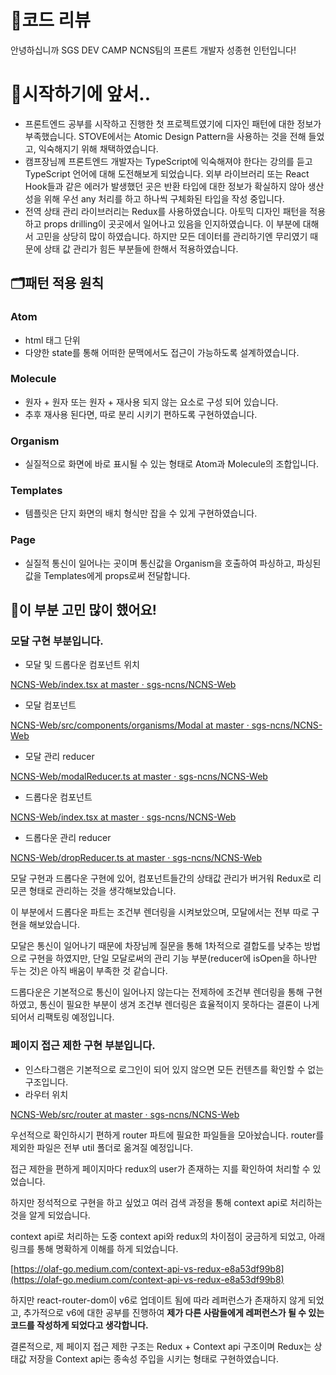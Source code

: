 
# 🤗코드 리뷰

안녕하십니까 SGS DEV CAMP NCNS팀의 프론트 개발자 성종현 인턴입니다!

# 🙌시작하기에 앞서..

- 프론트엔드 공부를 시작하고 진행한 첫 프로젝트였기에 디자인 패턴에 대한 정보가 부족했습니다. STOVE에서는 Atomic Design Pattern을 사용하는 것을 전해 들었고, 익숙해지기 위해 채택하였습니다.
- 캠프장님께 프론트엔드 개발자는 TypeScript에 익숙해져야 한다는 강의를 듣고 TypeScript 언어에 대해 도전해보게 되었습니다. 외부 라이브러리 또는 React Hook들과 같은 에러가 발생했던 곳은 반환 타입에 대한 정보가 확실하지 않아 생산성을 위해 우선 any 처리를 하고 하나씩 구체화된 타입을 작성 중입니다.
- 전역 상태 관리 라이브러리는 Redux를 사용하였습니다. 아토믹 디자인 패턴을 적용하고 props drilling이 곳곳에서 일어나고 있음을 인지하였습니다. 이 부분에 대해서 고민을 상당히 많이 하였습니다. 하지만 모든 데이터를 관리하기엔 무리였기 때문에 상태 값 관리가 힘든 부분들에 한해서 적용하였습니다.

## 🗂패턴 적용 원칙

### Atom

- html 태그 단위
- 다양한 state를 통해 어떠한 문맥에서도 접근이 가능하도록 설계하였습니다.

### Molecule

- 원자 + 원자 또는 원자 + 재사용 되지 않는 요소로 구성 되어 있습니다.
- 추후 재사용 된다면, 따로 분리 시키기 편하도록 구현하였습니다.

### Organism

- 실질적으로 화면에 바로 표시될 수 있는 형태로 Atom과 Molecule의 조합입니다.

### Templates

- 템플릿은 단지 화면의 배치 형식만 잡을 수 있게 구현하였습니다.

### Page

- 실질적 통신이 일어나는 곳이며 통신값을 Organism을 호출하여 파싱하고, 파싱된 값을 Templates에게 props로써 전달합니다.

## 🤔이 부분 고민 많이 했어요!

### 모달 구현 부분입니다.

- 모달 및 드롭다운 컴포넌트 위치

[NCNS-Web/index.tsx at master · sgs-ncns/NCNS-Web](https://github.com/sgs-ncns/NCNS-Web/blob/master/src/router/index.tsx)

- 모달 컴포넌트

[NCNS-Web/src/components/organisms/Modal at master · sgs-ncns/NCNS-Web](https://github.com/sgs-ncns/NCNS-Web/tree/master/src/components/organisms/Modal)

- 모달 관리 reducer

[NCNS-Web/modalReducer.ts at master · sgs-ncns/NCNS-Web](https://github.com/sgs-ncns/NCNS-Web/blob/master/src/reducers/modalReducer.ts)

- 드롭다운 컴포넌트

[NCNS-Web/index.tsx at master · sgs-ncns/NCNS-Web](https://github.com/sgs-ncns/NCNS-Web/blob/master/src/components/molecules/Dropdown/index.tsx)

- 드롭다운 관리 reducer

[NCNS-Web/dropReducer.ts at master · sgs-ncns/NCNS-Web](https://github.com/sgs-ncns/NCNS-Web/blob/master/src/reducers/dropReducer.ts)

모달 구현과 드롭다운 구현에 있어, 컴포넌트들간의 상태값 관리가 버거워 Redux로 리모콘 형태로 관리하는 것을 생각해보았습니다.

이 부분에서 드롭다운 파트는 조건부 렌더링을 시켜보았으며, 모달에서는 전부 따로 구현을 해보았습니다.

모달은 통신이 일어나기 때문에 차장님께 질문을 통해 1차적으로 결합도를 낮추는 방법으로 구현을 하였지만, 단일 모달로써의 관리 기능 부분(reducer에 isOpen을 하나만 두는 것)은 아직 배움이 부족한 것 같습니다.

드롭다운은 기본적으로 통신이 일어나지 않는다는 전제하에 조건부 렌더링을 통해 구현하였고, 통신이 필요한 부분이 생겨 조건부 렌더링은 효율적이지 못하다는 결론이 나게 되어서 리팩토링 예정입니다.

### 페이지 접근 제한 구현 부분입니다.

- 인스타그램은 기본적으로 로그인이 되어 있지 않으면 모든 컨텐츠를 확인할 수 없는 구조입니다.
- 라우터 위치

[NCNS-Web/src/router at master · sgs-ncns/NCNS-Web](https://github.com/sgs-ncns/NCNS-Web/tree/master/src/router)

우선적으로 확인하시기 편하게 router 파트에 필요한 파일들을 모아놨습니다. router를 제외한 파일은 전부 util 폴더로 옮겨질 예정입니다.

접근 제한을 편하게 페이지마다 redux의 user가 존재하는 지를 확인하여 처리할 수 있었습니다.

하지만 정석적으로 구현을 하고 싶었고 여러 검색 과정을 통해 context api로 처리하는 것을 알게 되었습니다.

context api로 처리하는 도중 context api와 redux의 차이점이 궁금하게 되었고, 아래 링크를 통해 명확하게 이해를 하게 되었습니다.

[https://olaf-go.medium.com/context-api-vs-redux-e8a53df99b8](https://olaf-go.medium.com/context-api-vs-redux-e8a53df99b8)

하지만 react-router-dom이 v6로 업데이트 됨에 따라 레퍼런스가 존재하지 않게 되었고, 추가적으로 v6에 대한 공부를 진행하여 **제가 다른 사람들에게 레퍼런스가 될 수 있는 코드를 작성하게 되었다고 생각합니다.**

결론적으로, 제 페이지 접근 제한 구조는 Redux + Context api 구조이며 Redux는 상태값 저장을 Context api는 종속성 주입을 시키는 형태로 구현하였습니다.
